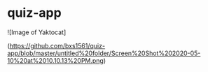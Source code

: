 # quiz-app

![Image of Yaktocat]

(https://github.com/bxs1561/quiz-app/blob/master/untitled%20folder/Screen%20Shot%202020-05-10%20at%2010.10.13%20PM.png)
